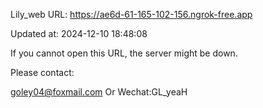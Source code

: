 Lily_web URL: https://ae6d-61-165-102-156.ngrok-free.app

Updated at: 2024-12-10 18:48:08

If you cannot open this URL, the server might be down.

Please contact: 

goley04@foxmail.com Or Wechat:GL_yeaH